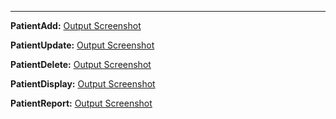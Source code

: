 ---
**PatientAdd:** 
[Output Screenshot](https://github.com/harshitha-dbangeraa035/Hospital_Management_System/blob/main/hospital/Addpatient.png)<br>

**PatientUpdate:**
[Output Screenshot](https://github.com/harshitha-dbangeraa035/Hospital_Management_System/blob/main/hospital/Updatepatient.png)<br>

**PatientDelete:**
[Output Screenshot](https://github.com/harshitha-dbangeraa035/Hospital_Management_System/blob/main/hospital/Deletepatient.png)<br>


**PatientDisplay:**
[Output Screenshot](https://github.com/harshitha-dbangeraa035/Hospital_Management_System/blob/main/hospital/Viewpatient.png)<br>


**PatientReport:**
[Output Screenshot](https://github.com/harshitha-dbangeraa035/Hospital_Management_System/blob/main/hospital/Generatereport.png)<br>




